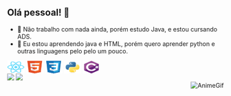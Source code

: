 ## Olá pessoal! 👋
- 🔭 Não trabalho com nada ainda, porém estudo Java, e estou cursando ADS.
- 🌱 Eu estou aprendendo java e HTML, porém quero aprender python e outras linguagens pelo pelo um pouco.
<div> 
<a href-"https://github.com/PietroSyqueira">
  <img align="center" alt="Pietro-React" height="30" width="40" src="https://raw.githubusercontent.com/devicons/devicon/master/icons/react/react-original.svg">
  <img align="center" alt="Pietro-HTML" height="30" width="40" src="https://raw.githubusercontent.com/devicons/devicon/master/icons/html5/html5-original.svg">
  <img align="center" alt="Pietro-CSS" height="30" width="40" src="https://raw.githubusercontent.com/devicons/devicon/master/icons/css3/css3-original.svg">
  <img align="center" alt="Pietro-Python" height="30" width="40" src="https://raw.githubusercontent.com/devicons/devicon/master/icons/python/python-original.svg">
  <img align="center" alt="Pietro-Csharp" height="30" width="40" src="https://raw.githubusercontent.com/devicons/devicon/master/icons/csharp/csharp-original.svg">
</div>
<div>
  <img height="180em" src="https://github-readme-stats.vercel.app/api?username=PietroSyqueira&show_icons=true&theme=dark&include_all_commits=true&count_private=true"/>
  <img height="180em" src="https://github-readme-stats.vercel.app/api/top-langs/?username=PietroSyqueira&layout=compact&langs_count=16&theme=dracula"/>
</div>
<div> 
<img align="right" alt="AnimeGif" src=https://media0.giphy.com/media/v1.Y2lkPTc5MGI3NjExcjVnanRmOHV0b3RjaWN5bG55OWZib2g4am1qNGI1eDVsY2ttOThsaiZlcD12MV9pbnRlcm5hbF9naWZfYnlfaWQmY3Q9Zw/WUoZzIyps5my2ygHMb/giphy.gif>
</div>


